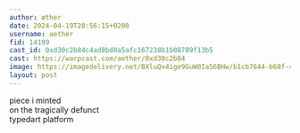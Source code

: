 ```yaml
---
author: æther
date: 2024-04-19T20:56:15+0200
username: aether
fid: 14199
cast_id: 0xd30c2b84c4ad8bd0a5afc167238b1b08789f13b5
cast: https://warpcast.com/aether/0xd30c2b84
image: https://imagedelivery.net/BXluQx4ige9GuW0Ia56BHw/b1cb7644-b68f-44e6-024e-65c05adc5300/original
layout: post
---
```

piece i minted  
on the tragically defunct  
typedart platform  

<img src='https://imagedelivery.net/BXluQx4ige9GuW0Ia56BHw/b1cb7644-b68f-44e6-024e-65c05adc5300/original' alt='' referrerpolicy='no-referrer'/>